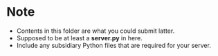 # Note
- Contents in this folder are what you could submit latter.
- Supposed to be at least a **server.py** in here.
- Include any subsidiary Python files that are required for your server.